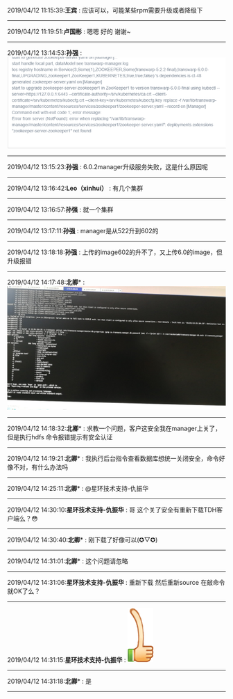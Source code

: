 2019/04/12 11:15:39:**王宾** : 应该可以，可能某些rpm需要升级或者降级下
*************************************************************************************
2019/04/12 11:19:51:**卢国彬** : 嗯嗯 好的 谢谢~
*************************************************************************************
2019/04/12 13:14:53:**孙强** : ![图片如下](ATTACHMENT/1555046083.4000766.png)
*******************************************************************************
2019/04/12 13:15:23:**孙强** : 6.0.2manager升级服务失败，这是什么原因呢
*************************************************************************************
2019/04/12 13:16:42:**Leo（xinhui）** : 有几个集群
*************************************************************************************
2019/04/12 13:16:57:**孙强** : 就一个集群
*************************************************************************************
2019/04/12 13:17:11:**孙强** : manager是从522升到602的
*************************************************************************************
2019/04/12 13:18:18:**孙强** : 上传的image602的升不了，又上传6.0的image，但升级报错
*************************************************************************************
2019/04/12 14:17:48:**北卿*** : ![图片如下](ATTACHMENT/1555049861.2174118.png)
*******************************************************************************
2019/04/12 14:18:32:**北卿*** : 求教一个问题，客户这安全我在manager上关了，但是执行hdfs 命令报错提示有安全认证
*************************************************************************************
2019/04/12 14:19:21:**北卿*** : 我执行后台指令查看数据库想统一关闭安全，命令好像不对，有什么办法吗
*************************************************************************************
2019/04/12 14:25:11:**北卿*** : @星环技术支持-仇振华
*************************************************************************************
2019/04/12 14:30:10:**星环技术支持-仇振华** : 哥 这个关了安全有重新下载TDH客户端么？😳
*************************************************************************************
2019/04/12 14:30:40:**北卿*** : 刚下载了好像可以(✪▽✪)
*************************************************************************************
2019/04/12 14:31:01:**北卿*** : 这个问题请忽略
*************************************************************************************
2019/04/12 14:31:06:**星环技术支持-仇振华** : 重新下载 然后重新source  在敲命令就OK了么？
*************************************************************************************
2019/04/12 14:31:15:**星环技术支持-仇振华** : ![图片如下](ATTACHMENT/1555050665.9892979.gif)
*******************************************************************************
2019/04/12 14:31:18:**北卿*** : 是
*************************************************************************************
